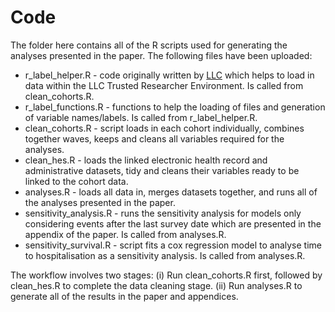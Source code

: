# Code

The folder here contains all of the R scripts used for generating the analyses presented in the paper. The following files have been uploaded:

* r_label_helper.R - code originally written by [LLC](https://github.com/UKLLC) which helps to load in data within the LLC Trusted Researcher Environment. Is called from clean_cohorts.R.
* r_label_functions.R - functions to help the loading of files and generation of variable names/labels. Is called from r_label_helper.R.
* clean_cohorts.R - script loads in each cohort individually, combines together waves, keeps and cleans all variables required for the analyses.
* clean_hes.R - loads the linked electronic health record and administrative datasets, tidy and cleans their variables ready to be linked to the cohort data.
* analyses.R - loads all data in, merges datasets together, and runs all of the analyses presented in the paper.
* sensitivity_analysis.R - runs the sensitivity analysis for models only considering events after the last survey date which are presented in the appendix of the paper. Is called from analyses.R.
* sensitivity_survival.R - script fits a cox regression model to analyse time to hospitalisation as a sensitivity analysis. Is called from analyses.R.

The workflow involves two stages: (i) Run clean_cohorts.R first, followed by clean_hes.R to complete the data cleaning stage. (ii) Run analyses.R to generate all of the results in the paper and appendices.
